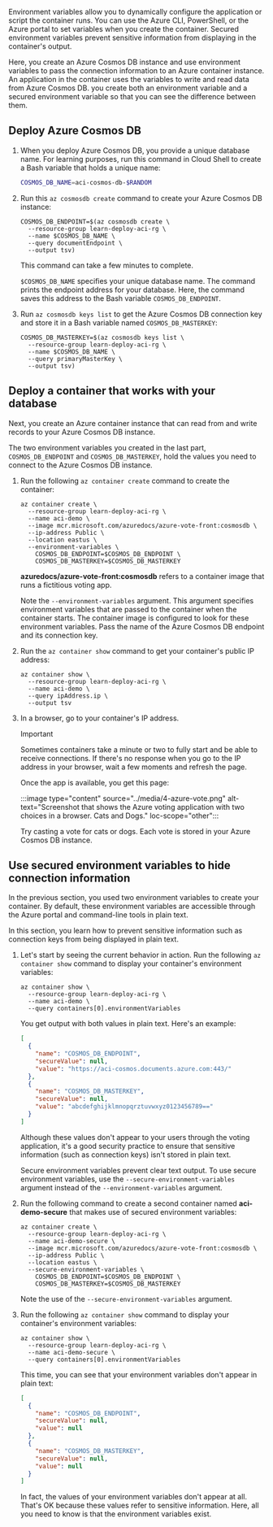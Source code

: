 Environment variables allow you to dynamically configure the application or script the container runs. You can use the Azure CLI, PowerShell, or the Azure portal to set variables when you create the container. Secured environment variables prevent sensitive information from displaying in the container's output.

Here, you create an Azure Cosmos DB instance and use environment variables to pass the connection information to an Azure container instance. An application in the container uses the variables to write and read data from Azure Cosmos DB. you create both an environment variable and a secured environment variable so that you can see the difference between them.

## Deploy Azure Cosmos DB

1. When you deploy Azure Cosmos DB, you provide a unique database name. For learning purposes, run this command in Cloud Shell to create a Bash variable that holds a unique name:

    ```bash
    COSMOS_DB_NAME=aci-cosmos-db-$RANDOM
    ```

1. Run this `az cosmosdb create` command to create your Azure Cosmos DB instance:

    ```azurecli
    COSMOS_DB_ENDPOINT=$(az cosmosdb create \
      --resource-group learn-deploy-aci-rg \
      --name $COSMOS_DB_NAME \
      --query documentEndpoint \
      --output tsv)
    ```

    This command can take a few minutes to complete.

    `$COSMOS_DB_NAME` specifies your unique database name. The command prints the endpoint address for your database. Here, the command saves this address to the Bash variable `COSMOS_DB_ENDPOINT`.

1. Run `az cosmosdb keys list` to get the Azure Cosmos DB connection key and store it in a Bash variable named `COSMOS_DB_MASTERKEY`:

    ```azurecli
    COSMOS_DB_MASTERKEY=$(az cosmosdb keys list \
      --resource-group learn-deploy-aci-rg \
      --name $COSMOS_DB_NAME \
      --query primaryMasterKey \
      --output tsv)
    ```

## Deploy a container that works with your database

Next, you create an Azure container instance that can read from and write records to your Azure Cosmos DB instance.

The two environment variables you created in the last part, `COSMOS_DB_ENDPOINT` and `COSMOS_DB_MASTERKEY`, hold the values you need to connect to the Azure Cosmos DB instance.

1. Run the following `az container create` command to create the container:

    ```azurecli
    az container create \
      --resource-group learn-deploy-aci-rg \
      --name aci-demo \
      --image mcr.microsoft.com/azuredocs/azure-vote-front:cosmosdb \
      --ip-address Public \
      --location eastus \
      --environment-variables \
        COSMOS_DB_ENDPOINT=$COSMOS_DB_ENDPOINT \
        COSMOS_DB_MASTERKEY=$COSMOS_DB_MASTERKEY
    ```

    **azuredocs/azure-vote-front:cosmosdb** refers to a container image that runs a fictitious voting app.

    Note the `--environment-variables` argument. This argument specifies environment variables that are passed to the container when the container starts. The container image is configured to look for these environment variables. Pass the name of the Azure Cosmos DB endpoint and its connection key.

1. Run the `az container show` command to get your container's public IP address:

    ```azurecli
    az container show \
      --resource-group learn-deploy-aci-rg \
      --name aci-demo \
      --query ipAddress.ip \
      --output tsv
    ```

1. In a browser, go to your container's IP address.

    > [!IMPORTANT]
    > Sometimes containers take a minute or two to fully start and be able to receive connections. If there's no response when you go to the IP address in your browser, wait a few moments and refresh the page.

    Once the app is available, you get this page:

    :::image type="content" source="../media/4-azure-vote.png" alt-text="Screenshot that shows the Azure voting application with two choices in a browser. Cats and Dogs." loc-scope="other"::: <!-- no-loc -->

    Try casting a vote for cats or dogs. Each vote is stored in your Azure Cosmos DB instance.

## Use secured environment variables to hide connection information

In the previous section, you used two environment variables to create your container. By default, these environment variables are accessible through the Azure portal and command-line tools in plain text.

In this section, you learn how to prevent sensitive information such as connection keys from being displayed in plain text.

1. Let's start by seeing the current behavior in action. Run the following `az container show` command to display your container's environment variables:

    ```azurecli
    az container show \
      --resource-group learn-deploy-aci-rg \
      --name aci-demo \
      --query containers[0].environmentVariables
    ```

    You get output with both values in plain text. Here's an example:

    ```json
    [
      {
        "name": "COSMOS_DB_ENDPOINT",
        "secureValue": null,
        "value": "https://aci-cosmos.documents.azure.com:443/"
      },
      {
        "name": "COSMOS_DB_MASTERKEY",
        "secureValue": null,
        "value": "abcdefghijklmnopqrztuvwxyz0123456789=="
      }
    ]
    ```

    Although these values don't appear to your users through the voting application, it's a good security practice to ensure that sensitive information (such as connection keys) isn't stored in plain text.

    Secure environment variables prevent clear text output. To use secure environment variables, use the `--secure-environment-variables` argument instead of the `--environment-variables` argument.

1. Run the following command to create a second container named **aci-demo-secure** that makes use of secured environment variables:

    ```azurecli
    az container create \
      --resource-group learn-deploy-aci-rg \
      --name aci-demo-secure \
      --image mcr.microsoft.com/azuredocs/azure-vote-front:cosmosdb \
      --ip-address Public \
      --location eastus \
      --secure-environment-variables \
        COSMOS_DB_ENDPOINT=$COSMOS_DB_ENDPOINT \
        COSMOS_DB_MASTERKEY=$COSMOS_DB_MASTERKEY
    ```

    Note the use of the `--secure-environment-variables` argument.

1. Run the following `az container show` command to display your container's environment variables:

    ```azurecli
    az container show \
      --resource-group learn-deploy-aci-rg \
      --name aci-demo-secure \
      --query containers[0].environmentVariables
    ```

    This time, you can see that your environment variables don't appear in plain text:

    ```json
    [
      {
        "name": "COSMOS_DB_ENDPOINT",
        "secureValue": null,
        "value": null
      },
      {
        "name": "COSMOS_DB_MASTERKEY",
        "secureValue": null,
        "value": null
      }
    ]
    ```

    In fact, the values of your environment variables don't appear at all. That's OK because these values refer to sensitive information. Here, all you need to know is that the environment variables exist.
